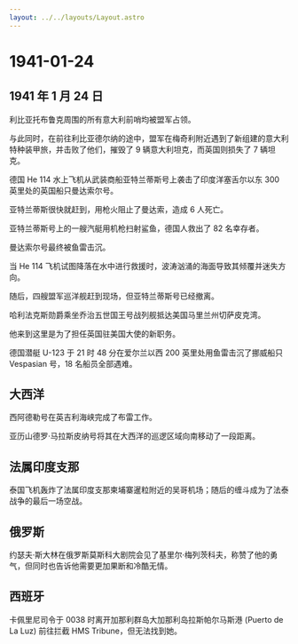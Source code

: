 ```yaml
---
layout: ../../layouts/Layout.astro
---
```


# 1941-01-24

## 1941 年 1 月 24 日

利比亚托布鲁克周围的所有意大利前哨均被盟军占领。

与此同时，在前往利比亚德尔纳的途中，盟军在梅奇利附近遇到了新组建的意大利特种装甲旅，并击败了他们，摧毁了
9 辆意大利坦克，而英国则损失了 7 辆坦克。

德国 He 114 水上飞机从武装商船亚特兰蒂斯号上袭击了印度洋塞舌尔以东 300
英里处的英国船只曼达索尔号。

亚特兰蒂斯很快就赶到，用枪火阻止了曼达索，造成 6 人死亡。

亚特兰蒂斯号上的一艘汽艇用机枪扫射鲨鱼，德国人救出了 82 名幸存者。

曼达索尔号最终被鱼雷击沉。

当 He 114
飞机试图降落在水中进行救援时，波涛汹涌的海面导致其倾覆并迷失方向。

随后，四艘盟军巡洋舰赶到现场，但亚特兰蒂斯号已经撤离。

哈利法克斯勋爵乘坐乔治五世国王号战列舰抵达美国马里兰州切萨皮克湾。

他来到这里是为了担任英国驻美国大使的新职务。

德国潜艇 U-123 于 21 时 48 分在爱尔兰以西 200 英里处用鱼雷击沉了挪威船只
Vespasian 号，18 名船员全部遇难。

## 大西洋

西阿德勒号在英吉利海峡完成了布雷工作。

亚历山德罗·马拉斯皮纳号将其在大西洋的巡逻区域向南移动了一段距离。

## 法属印度支那

泰国飞机轰炸了法属印度支那柬埔寨暹粒附近的吴哥机场；随后的缠斗成为了法泰战争的最后一场空战。

## 俄罗斯

约瑟夫·斯大林在俄罗斯莫斯科大剧院会见了基里尔·梅列茨科夫，称赞了他的勇气，但同时也告诉他需要更加果断和冷酷无情。

## 西班牙

卡佩里尼司令于 0038 时离开加那利群岛大加那利岛拉斯帕尔马斯港 (Puerto de
La Luz) 前往拦截 HMS Tribune，但无法找到她。